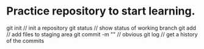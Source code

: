 # Practice repository to start learning.

git init // init a repository
git status // show status of working branch
git add // add files to staging area
git commit -m "<message>" // obvious
git log // get a history of the commits



